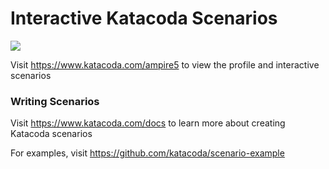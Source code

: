 # Interactive Katacoda Scenarios

[![](http://shields.katacoda.com/katacoda/ampire5/count.svg)](https://www.katacoda.com/ampire5 "Get your profile on Katacoda.com")

Visit https://www.katacoda.com/ampire5 to view the profile and interactive scenarios

### Writing Scenarios
Visit https://www.katacoda.com/docs to learn more about creating Katacoda scenarios

For examples, visit https://github.com/katacoda/scenario-example
